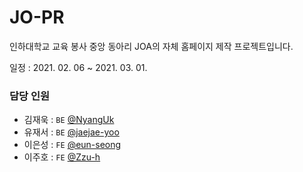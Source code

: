 # JO-PR
인하대학교 교육 봉사 중앙 동아리 JOA의 자체 홈페이지 제작 프로젝트입니다.

일정 : 2021. 02. 06 ~ 2021. 03. 01.

### 담당 인원 
* 김재욱 : `BE` [@NyangUk](https://www.github.com/NyangUk)
* 유재서 : `BE` [@jaejae-yoo](https://www.github.com/jaejae-yoo)
* 이은성 : `FE` [@eun-seong](https://www.github.com/eun-seong)
* 이주호 : `FE` [@Zzu-h](https://www.github.com/Zzu-h)


